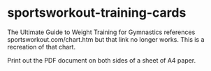 # sportsworkout-training-cards
The Ultimate Guide to Weight Training for Gymnastics references sportsworkout.com/chart.htm 
but that link no longer works. This is a recreation of that chart.

Print out the PDF document on both sides of a sheet of A4 paper.

